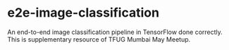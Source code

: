 # e2e-image-classification
An end-to-end image classification pipeline in TensorFlow done correctly. This is supplementary resource of TFUG Mumbai May Meetup. 
